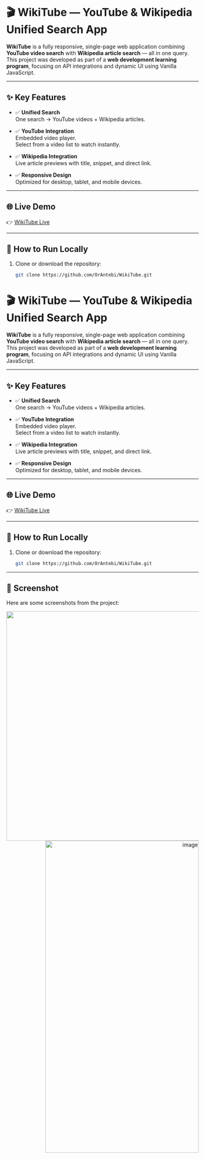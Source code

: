 # 🎬 WikiTube — YouTube & Wikipedia Unified Search App

**WikiTube** is a fully responsive, single-page web application combining **YouTube video search** with **Wikipedia article search** — all in one query.  
This project was developed as part of a **web development learning program**, focusing on API integrations and dynamic UI using Vanilla JavaScript.

---

## ✨ Key Features

- ✅ **Unified Search**  
  One search → YouTube videos + Wikipedia articles.

- ✅ **YouTube Integration**  
  Embedded video player.  
  Select from a video list to watch instantly.

- ✅ **Wikipedia Integration**  
  Live article previews with title, snippet, and direct link.

- ✅ **Responsive Design**  
  Optimized for desktop, tablet, and mobile devices.

---

## 🌐 Live Demo

👉 [WikiTube Live](https://orantebi.github.io/WikiTube/)

---

## 🚀 How to Run Locally

1. Clone or download the repository:
   ```bash
   git clone https://github.com/OrAntebi/WikiTube.git

# 🎬 WikiTube — YouTube & Wikipedia Unified Search App

**WikiTube** is a fully responsive, single-page web application combining **YouTube video search** with **Wikipedia article search** — all in one query.  
This project was developed as part of a **web development learning program**, focusing on API integrations and dynamic UI using Vanilla JavaScript.

---

## ✨ Key Features

- ✅ **Unified Search**  
  One search → YouTube videos + Wikipedia articles.

- ✅ **YouTube Integration**  
  Embedded video player.  
  Select from a video list to watch instantly.

- ✅ **Wikipedia Integration**  
  Live article previews with title, snippet, and direct link.

- ✅ **Responsive Design**  
  Optimized for desktop, tablet, and mobile devices.

---

## 🌐 Live Demo

👉 [WikiTube Live](https://orantebi.github.io/WikiTube/)

---

## 🚀 How to Run Locally

1. Clone or download the repository:
   ```bash
   git clone https://github.com/OrAntebi/WikiTube.git

---

## 📸 Screenshot

Here are some screenshots from the project:

<p align="right">
  <img width="800" height="600" alt="image" src="https://github.com/user-attachments/assets/3d3dfc14-c985-434f-9215-c39c2cce96a9" />
  <img width="402" height="816" alt="image" src="https://github.com/user-attachments/assets/a4825d3b-9528-4685-959a-bdae1f73de92" />
</p>
